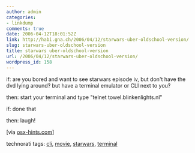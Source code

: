 ```yaml
---
author: admin
categories:
- linkdump
comments: true
date: 2006-04-12T18:01:52Z
link: http://habi.gna.ch/2006/04/12/starwars-uber-oldschool-version/
slug: starwars-uber-oldschool-version
title: starwars uber-oldschool-version
url: /2006/04/12/starwars-uber-oldschool-version/
wordpress_id: 158
---
```


if: are you bored and want to see starwars episode iv, but don't have the dvd lying around? but have a terminal emulator or CLI next to you?



then: start your terminal and type "telnet towel.blinkenlights.nl"



if: done that



then: laugh!



[via [osx-hints.com](http://www.macosxhints.com/article.php?story=20060406084728559&lsrc=osxh)]





technorati tags: [cli](http://www.technorati.com/tag/cli), [movie](http://www.technorati.com/tag/movie), [starwars](http://www.technorati.com/tag/starwars), [terminal](http://www.technorati.com/tag/terminal)
